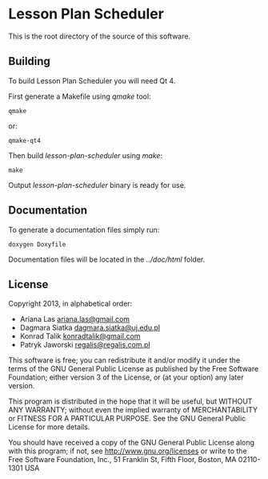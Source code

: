 Lesson Plan Scheduler
=====================

This is the root directory of the source of this software.

## Building

To build Lesson Plan Scheduler you will need Qt 4.

First generate a Makefile using *qmake* tool:

	qmake

or:

	qmake-qt4

Then build *lesson-plan-scheduler* using *make*:

	make

Output *lesson-plan-scheduler* binary is ready for use.

## Documentation

To generate a documentation files simply run:

	doxygen Doxyfile

Documentation files will be located in the *../doc/html* folder.

## License

Copyright 2013, in alphabetical order:

* Ariana Las <ariana.las@gmail.com>
* Dagmara Siatka <dagmara.siatka@uj.edu.pl>
* Konrad Talik <konradtalik@gmail.com>
* Patryk Jaworski <regalis@regalis.com.pl>

This software is free; you can redistribute it and/or modify it under the terms of the GNU General Public License as published by the Free Software Foundation; either version 3 of the License, or (at your option) any later version.

This program is distributed in the hope that it will be useful, but WITHOUT ANY WARRANTY; without even the implied warranty of MERCHANTABILITY or FITNESS FOR A PARTICULAR PURPOSE. See the GNU General Public License for more details.

You should have received a copy of the GNU General Public License along with this program; if not, see http://www.gnu.org/licenses or write to the Free Software Foundation, Inc., 51 Franklin St, Fifth Floor, Boston, MA 02110-1301 USA
